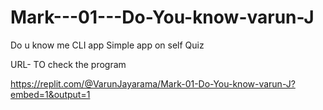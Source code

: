 # Mark---01---Do-You-know-varun-J
Do u know me CLI app
Simple app on self Quiz

URL- TO check the program


https://replit.com/@VarunJayarama/Mark-01-Do-You-know-varun-J?embed=1&output=1
